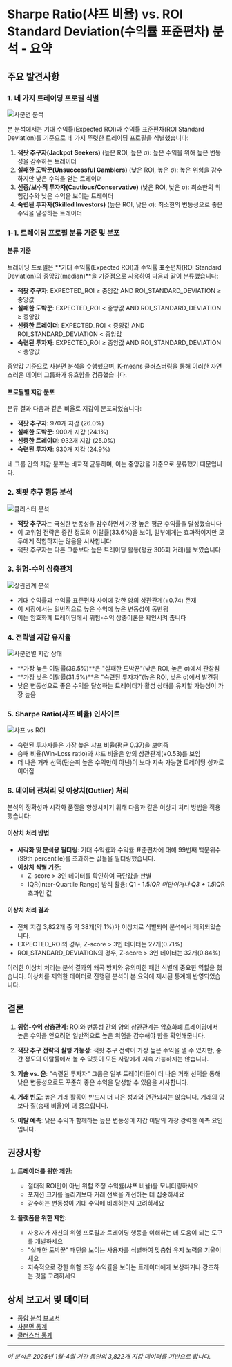 # Sharpe Ratio(샤프 비율) vs. ROI Standard Deviation(수익률 표준편차) 분석 - 요약

## 주요 발견사항

### 1. 네 가지 트레이딩 프로필 식별

![사분면 분석](roi_vs_stddev_filtered.png)

본 분석에서는 기대 수익률(Expected ROI)과 수익률 표준편차(ROI Standard Deviation)를 기준으로 네 가지 뚜렷한 트레이딩 프로필을 식별했습니다:

1. **잭팟 추구자(Jackpot Seekers)** (높은 ROI, 높은 σ): 높은 수익을 위해 높은 변동성을 감수하는 트레이더
2. **실패한 도박꾼(Unsuccessful Gamblers)** (낮은 ROI, 높은 σ): 높은 위험을 감수하지만 낮은 수익을 얻는 트레이더
3. **신중/보수적 투자자(Cautious/Conservative)** (낮은 ROI, 낮은 σ): 최소한의 위험감수와 낮은 수익을 보이는 트레이더
4. **숙련된 투자자(Skilled Investors)** (높은 ROI, 낮은 σ): 최소한의 변동성으로 좋은 수익을 달성하는 트레이더

### 1-1. 트레이딩 프로필 분류 기준 및 분포

#### 분류 기준
트레이딩 프로필은 **기대 수익률(Expected ROI)과 수익률 표준편차(ROI Standard Deviation)의 중앙값(median)**을 기준점으로 사용하여 다음과 같이 분류했습니다:

- **잭팟 추구자**: EXPECTED_ROI ≥ 중앙값 AND ROI_STANDARD_DEVIATION ≥ 중앙값
- **실패한 도박꾼**: EXPECTED_ROI < 중앙값 AND ROI_STANDARD_DEVIATION ≥ 중앙값
- **신중한 트레이더**: EXPECTED_ROI < 중앙값 AND ROI_STANDARD_DEVIATION < 중앙값
- **숙련된 투자자**: EXPECTED_ROI ≥ 중앙값 AND ROI_STANDARD_DEVIATION < 중앙값

중앙값 기준으로 사분면 분석을 수행했으며, K-means 클러스터링을 통해 이러한 자연스러운 데이터 그룹화가 유효함을 검증했습니다.

#### 프로필별 지갑 분포

분류 결과 다음과 같은 비율로 지갑이 분포되었습니다:

- **잭팟 추구자**: 970개 지갑 (26.0%)
- **실패한 도박꾼**: 900개 지갑 (24.1%)
- **신중한 트레이더**: 932개 지갑 (25.0%)
- **숙련된 투자자**: 930개 지갑 (24.9%)

네 그룹 간의 지갑 분포는 비교적 균등하며, 이는 중앙값을 기준으로 분류했기 때문입니다.

### 2. 잭팟 추구 행동 분석

![클러스터 분석](kmeans_clusters.png)

- **잭팟 추구자**는 극심한 변동성을 감수하면서 가장 높은 평균 수익률을 달성했습니다
- 이 고위험 전략은 중간 정도의 이탈률(33.6%)을 보여, 일부에게는 효과적이지만 모두에게 적합하지는 않음을 시사합니다
- 잭팟 추구자는 다른 그룹보다 높은 트레이딩 활동(평균 305회 거래)을 보였습니다

### 3. 위험-수익 상충관계

![상관관계 분석](correlation_heatmap.png)

- 기대 수익률과 수익률 표준편차 사이에 강한 양의 상관관계(+0.74) 존재
- 이 시장에서는 일반적으로 높은 수익에 높은 변동성이 동반됨
- 이는 암호화폐 트레이딩에서 위험-수익 상충이론을 확인시켜 줍니다

### 4. 전략별 지갑 유지율

![사분면별 지갑 상태](wallet_status_by_quadrant.png)

- **가장 높은 이탈률(39.5%)**은 "실패한 도박꾼"(낮은 ROI, 높은 σ)에서 관찰됨
- **가장 낮은 이탈률(31.5%)**은 "숙련된 투자자"(높은 ROI, 낮은 σ)에서 발견됨
- 낮은 변동성으로 좋은 수익을 달성하는 트레이더가 활성 상태를
유지할 가능성이 가장 높음

### 5. Sharpe Ratio(샤프 비율) 인사이트

![샤프 vs ROI](sharpe_vs_roi.png)

- 숙련된 투자자들은 가장 높은 샤프 비율(평균 0.37)을 보여줌
- 승패 비율(Win-Loss ratio)과 샤프 비율은 양의 상관관계(+0.53)를 보임
- 더 나은 거래 선택(단순히 높은 수익만이 아닌)이 보다 지속 가능한 트레이딩 성과로 이어짐

### 6. 데이터 전처리 및 이상치(Outlier) 처리

분석의 정확성과 시각화 품질을 향상시키기 위해 다음과 같은 이상치 처리 방법을 적용했습니다:

#### 이상치 처리 방법
- **시각화 및 분석용 필터링**: 기대 수익률과 수익률 표준편차에 대해 99번째 백분위수(99th percentile)를 초과하는 값들을 필터링했습니다.
- **이상치 식별 기준**:
  - Z-score > 3인 데이터를 확인하여 극단값을 판별
  - IQR(Inter-Quartile Range) 방식 활용: Q1 - 1.5*IQR 미만이거나 Q3 + 1.5*IQR 초과인 값

#### 이상치 처리 결과
- 전체 지갑 3,822개 중 약 38개(약 1%)가 이상치로 식별되어 분석에서 제외되었습니다.
- EXPECTED_ROI의 경우, Z-score > 3인 데이터는 27개(0.71%)
- ROI_STANDARD_DEVIATION의 경우, Z-score > 3인 데이터는 32개(0.84%)

이러한 이상치 처리는 분석 결과의 왜곡 방지와 유의미한 패턴 식별에 중요한 역할을 했습니다. 이상치를 제외한 데이터로 진행된 분석이 본 요약에 제시된 통계에 반영되었습니다.

## 결론

1. **위험-수익 상충관계**: ROI와 변동성 간의 양의 상관관계는 암호화폐 트레이딩에서 높은 수익을 얻으려면 일반적으로 높은 위험을 감수해야 함을 확인해줍니다.

2. **잭팟 추구 전략의 실행 가능성**: 잭팟 추구 전략이 가장 높은 수익을 낼 수 있지만, 중간 정도의 이탈률에서 볼 수 있듯이 모든 사람에게 지속 가능하지는 않습니다.

3. **기술 vs. 운**: "숙련된 투자자" 그룹은 일부 트레이더들이 더 나은 거래 선택을 통해 낮은 변동성으로도 꾸준히 좋은 수익을 달성할 수 있음을 시사합니다.

4. **거래 빈도**: 높은 거래 활동이 반드시 더 나은 성과와 연관되지는 않습니다. 거래의 양보다 질(승패 비율)이 더 중요합니다.

5. **이탈 예측**: 낮은 수익과 함께하는 높은 변동성이 지갑 이탈의 가장 강력한 예측 요인입니다.

## 권장사항

1. **트레이더를 위한 제안**:
   - 절대적 ROI만이 아닌 위험 조정 수익률(샤프 비율)을 모니터링하세요
   - 포지션 크기를 늘리기보다 거래 선택을 개선하는 데 집중하세요
   - 감수하는 변동성이 기대 수익에 비례하는지 고려하세요

2. **플랫폼을 위한 제안**:
   - 사용자가 자신의 위험 프로필과 트레이딩 행동을 이해하는 데 도움이 되는 도구를 개발하세요
   - "실패한 도박꾼" 패턴을 보이는 사용자를 식별하여 맞춤형 유지 노력을 기울이세요
   - 지속적으로 강한 위험 조정 수익률을 보이는 트레이더에게 보상하거나 강조하는 것을 고려하세요

## 상세 보고서 및 데이터

- [종합 분석 보고서](sharpe_roi_analysis_report.md)
- [사분면 통계](quadrant_statistics.csv)
- [클러스터 통계](cluster_statistics.csv)

---

*이 분석은 2025년 1월-4월 기간 동안의 3,822개 지갑 데이터를 기반으로 합니다.* 